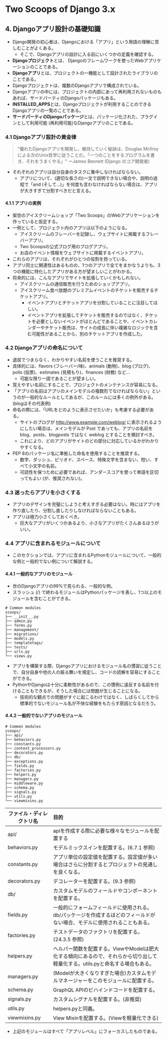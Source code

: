 # Two Scoops of Django 3.x

## 4. Djangoアプリ設計の基礎知識
- Django開発の初心者は、Djangoにおける「アプリ」という用語の理解に苦しむことがよくある。
  - そこで、Djangoアプリの設計に入る前にいくつかの定義を確認する。
- **Djangoプロジェクト**とは、 Djangoのフレームワークを使ったWebアプリケーションのことである。
- **Djangoアプリ**とは、プロジェクトの一機能として設計されたライブラリのことである。
- Djangoプロジェクトは、複数のDjangoアプリで構成されている。
- Djangoアプリの中には、プロジェクトの内部にあって再利用されないものもあれば、サードパーティのDjangoパッケージもある。
- **INSTALLED_APPS**とは、Djangoプロジェクトが利用することのできるDjangoアプリの一覧のことである。
- **サードパーティのDjangoパッケージ**とは、パッケージ化された、プラグインとして利用可能 (再利用可能)なDjangoアプリのことである。

### 4.1 Djangoアプリ設計の黄金律
> "優れたDjangoアプリを開発し、維持していく秘訣は、Douglas McIlroyによる次のUnix哲学に従うことだ。「一つのことをするプログラムを書き、それをうまくやる」"
> ーJames Bennett (Django のコア開発者)

- それぞれのアプリは自分自身のタスクに集中しなければならない。
  - アプリについて、(適切な長さの)一文で説明できない場合や、説明の過程で「and (そして…)」を何度も言わなければならない場合は、アプリが大きすぎて分割すべきだと言える。

#### 4.1.1 アプリの実例
- 架空のアイスクリームショップ「Two Scoops」のWebアプリケーションを作っていると仮定する。
- 一例として、プロジェクト内のアプリは以下のようになる。
  - アイスクリームのフレーバーを記録し、ウェブサイトに掲載するフレーバーアプリ。
  - Two Scoopsの公式ブログ用のブログアプリ。
  - お店のイベント情報をウェブサイトに掲載するイベントアプリ。
- これらのアプリは、それぞれがひとつの役割を担っている。
- アプリ同士に関連性はあるものの、1つのアプリで全てをまかなうよりも、3つの機能に特化したアプリがある方が望ましいことがわかる。
- 将来的には、こんなアプリでサイトを拡張していくかもしれない。
  - アイスクリームの通信販売を行うためのショップアプリ。
  - アイスクリーム食べ放題のプレミアムイベントのチケットを販売するチケットアプリ。
    - イベントアプリとチケットアプリを分割していることに注目してほしい。
    - イベントアプリを拡張してチケットを販売するのではなく、チケットを必要としないイベントがほとんどであることや、イベントカレンダーやチケット販売は、サイトの成長に伴い複雑なロジックを含む可能性があることから、別のチケットアプリを作成した。

### 4.2 Djangoアプリの命名について
- 退屈でつまらなく、わかりやすい名前を使うことを推奨する。
- 具体的には、flavors (フレーバー/味)、animals (動物)、blog (ブログ)、polls (投票)、estimates (見積もり)、finances (財務) など…
  - 可能な限り一語であることが望ましい。
- 覚えやすい名前にすることで、プロジェクトのメンテナンスが容易になる。
- 「アプリの名前はアプリのメインモデルの複数形でなければならない」というのが一般的なルールとしてあるが、このルールには多くの例外がある。(blogはその代表例)
- 命名の際には、「URLをどのように表示させたいか」も考慮する必要がある。
  - サイトのブログが http://www.example.com/weblog/ に表示されるようにしたい場合は、メインモデルが Post であっても、アプリの名前を blog、posts、blogposts ではなく weblog とすることを検討すべき。
  - これにより、どのアプリがサイトのどの部分に対応しているかがわかりやすくなる。
- PEP 8のパッケージ名に準拠した命名を使用することを推奨する。
  - 数字、ダッシュ、ピリオド、スペース、特殊文字を含まない、短い、すべて小文字の名前。
  - 可読性を保つために必要であれば、アンダースコアを使って単語を区切ってもよい (が、推奨されない)。

### 4.3 迷ったらアプリを小さくする
- アプリのデザインを完璧にしようと考えすぎる必要はない。時にはアプリを作り直したり、分割し直したりしなければならないこともある。
- アプリは極力小さくしておくべき。
  - 巨大なアプリがいくつかあるより、小さなアプリがたくさんあるほうがいい。

### 4.4 アプリに含まれるモジュールについて
- このセクションでは、アプリに含まれるPythonモジュールについて、一般的な例と一般的でない例について解説する。

#### 4.4.1 一般的なアプリのモジュール
- 世のDjangoアプリの99%で見られる、一般的な例。
- スラッシュ (/) で終わるモジュールはPythonパッケージを表し、1つ以上のモジュールを含むことができる。

```
# Common modules
scoops/
├── __init__.py
├── admin.py
├── forms.py
├── management/
├── migrations/
├── models.py
├── templatetags/
├── tests/
├── urls.py
└── views.py
```

- アプリを構築する際、Djangoアプリにおけるモジュール名の慣習に従うことで、自分自身や他の人の振る舞いを規定し、コードの読解を容易にすることができる。
- PythonやDjangoは十分に柔軟性があるので、この慣例に違反する名前を付けることもできるが、そうした場合には問題が生じることになる。
  - 技術的な観点での問題がすぐに起こるわけではなく、しばらくしてから標準的でないモジュール名が不快な経験をもたらす原因となるだろう。

#### 4.4.2 一般的でないアプリのモジュール

```
# Common modules
scoops/
├── api/
├── behaviors.py
├── constants.py
├── context_processors.py
├── decorators.py
├── db/
├── exceptions.py
├── fields.py
├── factories.py
├── helpers.py
├── managers.py
├── middleware.py
├── schema.py
├── signals.py
├── utils.py
└── viewmixins.py
```

|ファイル・ディレクトリ名|目的|
|---|:--|
|api/|apiを作成する際に必要な様々なモジュールを配置する|
|behaviors.py|モデルミックスインを配置する。(6.7.1 参照)|
|constants.py|アプリ単位の設定値を配置する。設定値が多い場合はさらに分割するとプロジェクトの見通しを良くなる。|
|decorators.py|デコレーターを配置する。(9.3 参照)|
|db/|カスタムモデルのフィールドやコンポーネントを配置する。|
|fields.py|一般的にフォームフィールドに使用される。db/パッケージを作成するほどのフィールドがない場合、モデルに使用されることもある。|
|factories.py|テストデータのファクトリを配置する。(24.3.5 参照)|
|helpers.py|ヘルパー関数を配置する。ViewやModelは肥大化する傾向にあるので、それらから切り出して軽量化する。utils.pyと命名する場合もある。|
|managers.py|(Modelが大きくなりすぎた場合)カスタムモデルマネージャーをこのモジュールに配置する。|
|schema.py|GraphQL APIのビハインドコードを配置する。|
|signals.py|カスタムシグナルを配置する。(非推奨)|
|utils.py|helpers.pyと同義。|
|viewmixins.py|View Mixinを配置する。(Viewを軽量化できる)|

- 上記のモジュールはすべて「アプリレベル」にフォーカスしたものである。
